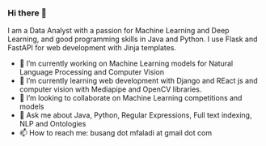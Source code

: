 ### Hi there 👋

<!--
**mfaladi/mfaladi** is a ✨ _special_ ✨ repository because its `README.md` (this file) appears on your GitHub profile.
-->

I am a Data Analyst with a passion for Machine Learning and Deep Learning, and good programming skills in Java and Python. I use Flask and FastAPI for web development with Jinja templates.


- 🔭 I’m currently working on Machine Learning models for Natural Language Processing and Computer Vision
- 🌱 I’m currently learning web development with Django and REact js and computer vision with Mediapipe and OpenCV libraries.
- 👯 I’m looking to collaborate on Machine Learning competitions and models
- 💬 Ask me about Java, Python, Regular Expressions, Full text indexing, NLP and Ontologies
- 📫 How to reach me: busang dot mfaladi at gmail dot com

